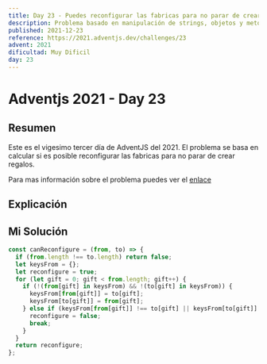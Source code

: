 ```yaml
---
title: Day 23 - Puedes reconfigurar las fabricas para no parar de crear regalos?
description: Problema basado en manipulación de strings, objetos y metodos de Javascript
published: 2021-12-23
reference: https://2021.adventjs.dev/challenges/23
advent: 2021
dificultad: Muy Dificil
day: 23
---
```


# Adventjs 2021 - Day 23

## Resumen

Este es el vigesimo tercer día de AdventJS del 2021.
El problema se basa en calcular si es posible reconfigurar las fabricas para no parar de crear regalos.

Para mas información sobre el problema puedes ver el [enlace](https://2021.adventjs.dev/challenges/23)

## Explicación

## Mi Solución

```js
const canReconfigure = (from, to) => {
  if (from.length !== to.length) return false;
  let keysFrom = {};
  let reconfigure = true;
  for (let gift = 0; gift < from.length; gift++) {
    if (!(from[gift] in keysFrom) && !(to[gift] in keysFrom)) {
      keysFrom[from[gift]] = to[gift];
      keysFrom[to[gift]] = from[gift];
    } else if (keysFrom[from[gift]] !== to[gift] || keysFrom[to[gift]] !== from[gift]) {
      reconfigure = false;
      break;
    }
  }
  return reconfigure;
};
```
